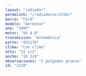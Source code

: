 ```yaml
---
layout: "radiador"
permalink: "/radiadores/2229/"
marca: "Ford"
modelo: "Aerostar"
ano: "1997"
motor: "V6 4.0"
transmision: "Automática"
parte: "432178"
clima: "Con clima"
alto: "22 1/2"
ancho: "18 3/8"
observaciones: "2 pulgadas grueso"
id: "2229"
---
```


